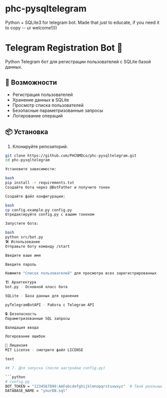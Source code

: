 # phc-pysqltelegram
Python + SQLite3 for telegram bot. Made that just to educate, if you need it to copy -- ur welcome!)))

# Telegram Registration Bot 🤖

Python Telegram бот для регистрации пользователей с SQLite базой данных.

## 🚀 Возможности

- Регистрация пользователей
- Хранение данных в SQLite
- Просмотр списка пользователей
- Безопасные параметризованные запросы
- Логирование операций

## 📦 Установка

1. Клонируйте репозиторий:
```bash
git clone https://github.com/PHCNMDco/phc-pysqltelegram.git
cd phc-pysqltelegram

Установите зависимости:

bash
pip install -r requirements.txt
Создайте бота через @BotFather и получите токен

Создайте файл конфигурации:

bash
cp config.example.py config.py
Отредактируйте config.py с вашим токеном

Запустите бота:

bash
python src/bot.py
🛠️ Использование
Отправьте боту команду /start

Введите ваше имя

Введите пароль

Нажмите "Список пользователей" для просмотра всех зарегистрированных

🏗️ Архитектура
bot.py - Основной класс бота

SQLite - База данных для хранения

pyTelegramBotAPI - Работа с Telegram API

🔒 Безопасность
Параметризованные SQL запросы

Валидация ввода

Логирование ошибок

📝 Лицензия
MIT License - смотрите файл LICENSE

text

## 7. Для запуска (после настройки config.py)

```python
# config.py
BOT_TOKEN = "1234567890:AAFabcdefghijklmnopqrstuvwxyz"  # Твой реальный токен
DATABASE_NAME = "yourDB.sql"
